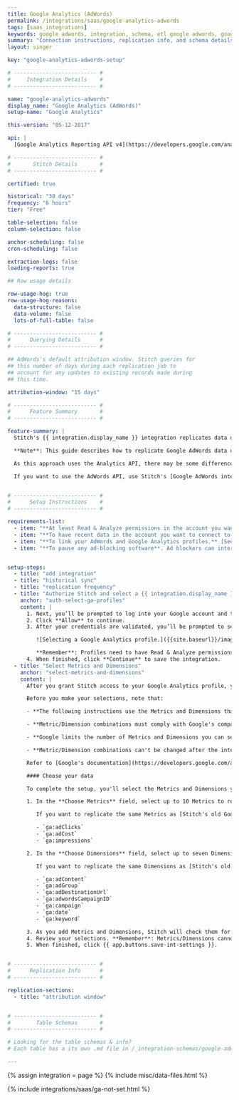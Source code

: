 ```yaml
---
title: Google Analytics (AdWords)
permalink: /integrations/saas/google-analytics-adwords
tags: [saas_integrations]
keywords: google adwords, integration, schema, etl google adwords, google adwords etl, google adwords schema
summary: "Connection instructions, replication info, and schema details for Stitch's Google Analytics (AdWords) integration."
layout: singer

key: "google-analytics-adwords-setup"

# -------------------------- #
#     Integration Details    #
# -------------------------- #

name: "google-analytics-adwords"
display_name: "Google Analytics (AdWords)"
setup-name: "Google Analytics"

this-version: "05-12-2017"

api: |
  [Google Analytics Reporting API v4](https://developers.google.com/analytics/devguides/reporting/core/v4/){:target="new"}

# -------------------------- #
#       Stitch Details       #
# -------------------------- #

certified: true

historical: "30 days"
frequency: "6 hours"
tier: "Free"

table-selection: false
column-selection: false

anchor-scheduling: false
cron-scheduling: false

extraction-logs: false
loading-reports: true

## Row usage details

row-usage-hog: true
row-usage-hog-reasons:
  data-structure: false
  data-volume: false
  lots-of-full-table: false

# -------------------------- #
#      Querying Details      #
# -------------------------- #

## AdWords's default attribution window. Stitch queries for
## this number of days during each replication job to
## account for any updates to existing records made during 
## this time.

attribution-window: "15 days"

# -------------------------- #
#      Feature Summary       #
# -------------------------- #

feature-summary: |
  Stitch's {{ integration.display_name }} integration replicates data using the {{ integration.api | flatify | strip }}. Refer to the [Schema](#schema) section for a list of objects available for replication.

  **Note**: This guide describes how to replicate Google AdWords data using Stitch's Google Analytics integration. Additionally, this approach replaces the [deprecated 15-10-2015 version of Stitch's {{ integration.display_name }} integration]({{ site.baseurl }}/integrations/saas/{{ integration.name }}-v15-10-2015).

  As this approach uses the Analytics API, there may be some differences in the data when compared between AdWords and Analytics. You can find out more about these differences in [Google's documentation](https://support.google.com/analytics/answer/1034383?hl=en).

  If you want to use the AdWords API, use Stitch's [Google AdWords integration]({{ site.baseurl }}/integrations/saas/google-adwords).


# -------------------------- #
#      Setup Instructions    #
# -------------------------- #

requirements-list:
  - item: "**At least Read & Analyze permissions in the account you want to connect to Stitch**. [See Google's documentation for more info](https://support.google.com/analytics/answer/2884495?hl=en)."
  - item: "**To have recent data in the account you want to connect to Stitch.** Verify that there is data from the past 30 days in the account before continuing."
  - item: "**To link your AdWords and Google Analytics profiles.** [See Google's documentation for instructions](https://support.google.com/analytics/answer/1033961?hl=en)."
  - item: "**To pause any ad-blocking software**. Ad blockers can interfere with pop-ups, which are used in Google authorization and may prevent authorization from successfully completing."


setup-steps:
  - title: "add integration"
  - title: "historical sync"
  - title: "replication frequency"
  - title: "Authorize Stitch and select a {{ integration.display_name }} profile"
    anchor: "auth-select-ga-profiles"
    content: |
      1. Next, you’ll be prompted to log into your Google account and to approve Stitch’s access to your Google AdWords data.
      2. Click **Allow** to continue.
      3. After your credentials are validated, you’ll be prompted to select the Google Analytics profile you want to connect to Stitch:

         ![Selecting a Google Analytics profile.]({{site.baseurl}}/images/integrations/ga-select-profiles.png)

         **Remember**: Profiles need to have Read & Analyze permissions to be detected by Stitch. If you don’t see the profile you want in this list, double-check the permission settings of the profile.
      4. When finished, click **Continue** to save the integration.
  - title: "Select Metrics and Dimensions"
    anchor: "select-metrics-and-dimensions"
    content: |
      After you grant Stitch access to your Google Analytics profile, you can select {{ integration.display_name }} Metrics and Dimensions you want to replicate to your destination.

      Before you make your selections, note that:

      - **The following instructions use the Metrics and Dimensions that a deprecated version of Stitch's Google AdWords integration replicated**. You can select other Metrics or Dimensions, but we're listing them here for those who may want to mimic the old integration.

      - **Metric/Dimension combinations must comply with Google's compatibility rules before the integration can be saved**. Stitch will check the validity of your selections as you go and notify you if something isn't allowed. [Google's Dimensions & Metrics Explorer](https://developers.google.com/analytics/devguides/reporting/core/dimsmets#cats=adwords) can be used to validate different combinations before you enter them in Stitch.

      - **Google limits the number of Metrics and Dimensions you can select.** You can select up to 10 Metrics and seven Dimensions per integration. Refer to [Google's documentation](https://developers.google.com/analytics/devguides/reporting/core/v3/reference#metrics) for more info on these limits.

      - **Metric/Dimension combinations can't be changed after the integration is saved**. The Primary Key Stitch will create is a composite key composed of the Dimensions selected during this step.

      Refer to [Google's documentation](https://developers.google.com/analytics/devguides/reporting/core/dimsmets#view=detail&group=adwords) for more info about Google AdWords Metrics and Dimensions.

      #### Choose your data

      To complete the setup, you'll select the Metrics and Dimensions you want to replicate.

      1. In the **Choose Metrics** field, select up to 10 Metrics to replicate.

         If you want to replicate the same Metrics as [Stitch's old Google AdWords integration]({{ site.baseurl }}/integrations/saas/{{ integration.name }}//v15-10-2015), select the following:

         - `ga:adClicks`
         - `ga:adCost`
         - `ga:impressions`

      2. In the **Choose Dimensions** field, select up to seven Dimensions to replicate.

         If you want to replicate the same Dimensions as [Stitch's old Google AdWords integration]({{ site.baseurl }}/integrations/saas/{{ integration.name }}//v15-10-2015), select the following:

         - `ga:adContent`
         - `ga:adGroup`
         - `ga:adDestinationUrl`
         - `ga:adwordsCampaignID`
         - `ga:campaign`
         - `ga:date`
         - `ga:keyword`

      3. As you add Metrics and Dimensions, Stitch will check them for recent data and compatibility according to [Google's compatibility rules](https://developers.google.com/analytics/devguides/reporting/core/dimsmets#cats=adwords). To be considered recent, data must be from the past 30 days.
      4. Review your selections. **Remember**: Metrics/Dimensions cannot be added or removed after the integration is saved.
      5. When finished, click {{ app.buttons.save-int-settings }}.


# -------------------------- #
#      Replication Info      #
# -------------------------- #

replication-sections:
  - title: "attribution window"


# -------------------------- #
#        Table Schemas       #
# -------------------------- #

# Looking for the table schemas & info?
# Each table has a its own .md file in /_integration-schemas/google-adwords/ga

---
```

{% assign integration = page %}
{% include misc/data-files.html %}


{% include integrations/saas/ga-not-set.html %}